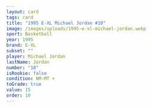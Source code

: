 ```yaml
---
layout: card
tags: card
title: "1995 E-XL Michael Jordan #10"
image: /images/uploads/1995-e-xl-michael-jordan.webp
sport: Basketball
year: 1995
brand: E-XL
subset: ""
player: Michael Jordan
lastName: Jordan
number: "10"
isRookie: false
condition: NM-MT +
toGrade: true
value: 15
order: 10
---
```

